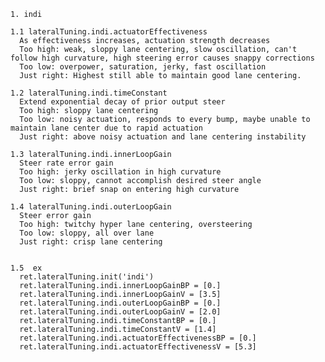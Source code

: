     1. indi
    
    1.1 lateralTuning.indi.actuatorEffectiveness
      As effectiveness increases, actuation strength decreases 
      Too high: weak, sloppy lane centering, slow oscillation, can't follow high curvature, high steering error causes snappy corrections 
      Too low: overpower, saturation, jerky, fast oscillation 
      Just right: Highest still able to maintain good lane centering. 

    1.2 lateralTuning.indi.timeConstant 
      Extend exponential decay of prior output steer 
      Too high: sloppy lane centering 
      Too low: noisy actuation, responds to every bump, maybe unable to maintain lane center due to rapid actuation 
      Just right: above noisy actuation and lane centering instability 
    
    1.3 lateralTuning.indi.innerLoopGain 
      Steer rate error gain 
      Too high: jerky oscillation in high curvature 
      Too low: sloppy, cannot accomplish desired steer angle 
      Just right: brief snap on entering high curvature 

    1.4 lateralTuning.indi.outerLoopGain 
      Steer error gain 
      Too high: twitchy hyper lane centering, oversteering 
      Too low: sloppy, all over lane 
      Just right: crisp lane centering


    1.5  ex
      ret.lateralTuning.init('indi')
      ret.lateralTuning.indi.innerLoopGainBP = [0.]
      ret.lateralTuning.indi.innerLoopGainV = [3.5]
      ret.lateralTuning.indi.outerLoopGainBP = [0.]
      ret.lateralTuning.indi.outerLoopGainV = [2.0]
      ret.lateralTuning.indi.timeConstantBP = [0.]
      ret.lateralTuning.indi.timeConstantV = [1.4]
      ret.lateralTuning.indi.actuatorEffectivenessBP = [0.]
      ret.lateralTuning.indi.actuatorEffectivenessV = [5.3]
  